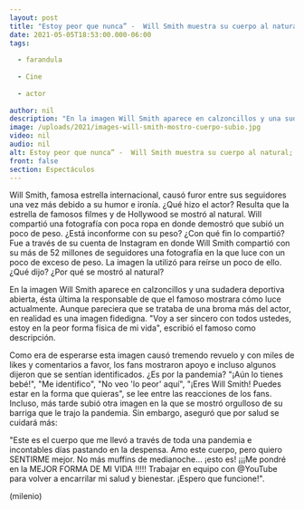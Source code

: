 ```yaml
---
layout: post
title: "Estoy peor que nunca” -  Will Smith muestra su cuerpo al natural; subió de peso durante pandemia"
date: 2021-05-05T18:53:00.000-06:00
tags:
  
  - farandula
  
  - Cine
  
  - actor
  
author: nil
description: "En la imagen Will Smith aparece en calzoncillos y una sudadera deportiva abierta, ésta última la responsable de que el famoso mostrara cómo luce actualmente."
image: /uploads/2021/images-will-smith-mostro-cuerpo-subio.jpg
video: nil
audio: nil
alt: Estoy peor que nunca” -  Will Smith muestra su cuerpo al natural; subió de peso durante pandemia
front: false
section: Espectáculos
---
```


Will Smith, famosa estrella internacional, causó furor entre sus seguidores una vez más debido a su humor e ironía. ¿Qué hizo el actor? Resulta que la estrella de famosos filmes y de Hollywood se mostró al natural. Will compartió una fotografía con poca ropa en donde demostró que subió un poco de peso. ¿Está inconforme con su peso? ¿Con qué fin lo compartió? Fue a través de su cuenta de Instagram en donde Will Smith compartió con su más de 52 millones de seguidores una fotografía en la que luce con un poco de exceso de peso. La imagen la utilizó para reírse un poco de ello. ¿Qué dijo? ¿Por qué se mostró al natural? 

En la imagen Will Smith aparece en calzoncillos y una sudadera deportiva abierta, ésta última la responsable de que el famoso mostrara cómo luce actualmente. Aunque pareciera que se trataba de una broma más del actor, en realidad es una imagen fidedigna. "Voy a ser sincero con todos ustedes, estoy en la peor forma física de mi vida", escribió el famoso como descripción. 

Como era de esperarse esta imagen causó tremendo revuelo y con miles de likes y comentarios a favor, los fans mostraron apoyo e incluso algunos dijeron que se sentían identificados. ¿Es por la pandemia? "¡Aún lo tienes bebé!", "Me identifico", "No veo 'lo peor' aquí", "¡Eres Will Smith! Puedes estar en la forma que quieras", se lee entre las reacciones de los fans.​Incluso, más tarde subió otra imagen en la que se mostró orgulloso de su barriga que le trajo la pandemia. Sin embargo, aseguró que por salud se cuidará más: 

"Este es el cuerpo que me llevó a través de toda una pandemia e incontables días pastando en la despensa. Amo este cuerpo, pero quiero SENTIRME mejor. No más muffins de medianoche… ¡esto es! ¡¡¡Me pondré en la MEJOR FORMA DE MI VIDA !!!!! Trabajar en equipo con @YouTube para volver a encarrilar mi salud y bienestar. ¡Espero que funcione!". 

(milenio)